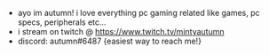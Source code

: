 - ayo im autumn! i love everything pc gaming related like games, pc specs, peripherals etc...
- i stream on twitch @ https://www.twitch.tv/mintyautumn
- discord: autumn#6487 {easiest way to reach me!}

<!---
mintyautumn/mintyautumn is a ✨ special ✨ repository because its `README.md` (this file) appears on your GitHub profile.
You can click the Preview link to take a look at your changes.
--->
